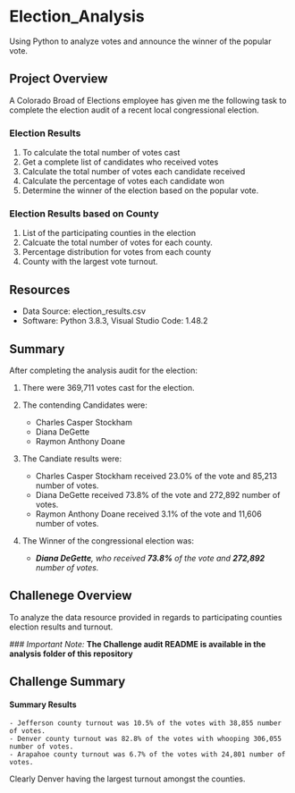 # Election_Analysis
Using Python to analyze votes and announce the winner of the popular vote.

## Project Overview

A Colorado Broad of Elections employee has given me the following task to complete the election audit of a recent local congressional election.

### Election Results

1. To calculate the total number of votes cast
2. Get a complete list of candidates who received votes
3. Calculate the total number of votes each candidate received
4. Calculate the percentage of votes each candidate won
5. Determine the winner of the election based on the popular vote.

### Election Results based on County

1. List of the participating counties in the election
2. Calcuate the total number of votes for each county.
3. Percentage distribution for votes from each county
4. County with the largest vote turnout.

## Resources

- Data Source: election_results.csv
- Software: Python 3.8.3, Visual Studio Code: 1.48.2

## Summary

After completing the analysis audit for the election:

1. There were 369,711 votes cast for the election.
2. The contending Candidates were:

    - Charles Casper Stockham
    - Diana DeGette
    - Raymon Anthony Doane

3. The Candiate results were:
    
    - Charles Casper Stockham received 23.0% of the vote and 85,213 number of votes.
    - Diana DeGette received 73.8% of the vote and 272,892 number of votes.
    - Raymon Anthony Doane received 3.1% of the vote and 11,606 number of votes.

4. The Winner of the congressional election was:
    
    - ***Diana DeGette**, who received **73.8%** of the vote and **272,892** number of votes.*

## Challenege Overview

To analyze the data resource provided in regards to participating counties election results and turnout.

*### Important Note:*
**The Challenge audit README is available in the analysis folder of this repository**

## Challenge Summary

#### Summary Results

    - Jefferson county turnout was 10.5% of the votes with 38,855 number of votes.
    - Denver county turnout was 82.8% of the votes with whooping 306,055 number of votes.
    - Arapahoe county turnout was 6.7% of the votes with 24,801 number of votes.

Clearly Denver having the largest turnout amongst the counties.
